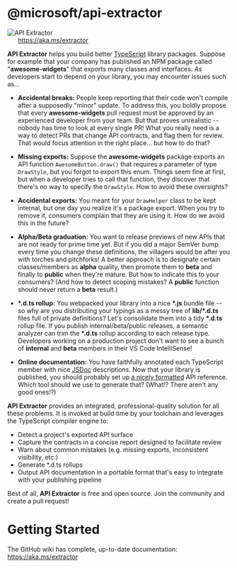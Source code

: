 # @microsoft/api-extractor


![API Extractor](https://github.com/Microsoft/web-build-tools/raw/master/common/wiki-images/api-extractor-title.png?raw=true)
<br />
&nbsp;&nbsp;&nbsp;&nbsp;&nbsp; https://aka.ms/extractor

<!-- ----------------------------------------------------------------------------------- -->
<!-- Text below this line should stay in sync with API-Extractor.md from the GitHub wiki -->
<!-- ----------------------------------------------------------------------------------- -->

**API Extractor** helps you build better [TypeScript](https://www.typescriptlang.org/) library packages.  Suppose for example that your company has published an NPM package called "**awesome-widgets**" that exports many classes and interfaces.  As developers start to depend on your library, you may encounter issues such as...

- **Accidental breaks:**  People keep reporting that their code won't compile after a supposedly "minor" update.  To address this, you boldly propose that every **awesome-widgets** pull request must be approved by an experienced developer from your team.  But that proves unrealistic -- nobody has time to look at every single PR!  What you really need is a way to detect PRs that change API contracts, and flag them for review.  That would focus attention in the right place... but how to do that?

- **Missing exports:** Suppose the **awesome-widgets** package exports an API function `AwesomeButton.draw()` that requires a parameter of type `DrawStyle`, but you forgot to export this enum.  Things seem fine at first, but when a developer tries to call that function, they discover that there's no way to specify the `DrawStyle`.  How to avoid these oversights?

- **Accidental exports:** You meant for your `DrawHelper` class to be kept internal, but one day you realize it's a package export.  When you try to remove it, consumers complain that they are using it.  How do we avoid this in the future?

- **Alpha/Beta graduation:**  You want to release previews of new APIs that are not ready for prime time yet.  But if you did a major SemVer bump every time you change these definitions, the villagers would be after you with torches and pitchforks!  A better approach is to designate certain classes/members as **alpha** quality, then promote them to **beta** and finally to **public** when they're mature.  But how to indicate this to your consumers?  (And how to detect scoping mistakes?  A **public** function should never return a **beta** result.)

- **\*.d.ts rollup:** You webpacked your library into a nice **\*.js** bundle file -- so why are you distributing your typings as a messy tree of **lib/\*.d.ts** files full of private definitions?  Let's consolidate them into a tidy **\*.d.ts** rollup file.  If you publish internal/beta/public releases, a semantic analyzer can trim the **\*.d.ts** rollup according to each release type.  Developers working on a production project don't want to see a bunch of **internal** and **beta** members in their VS Code IntelliSense!

- **Online documentation:**  You have faithfully annotated each TypeScript member with nice [JSDoc](http://usejsdoc.org/) descriptions.  Now that your library is published, you should probably set up [a nicely formatted](https://docs.microsoft.com/en-us/javascript/api/sp-http) API reference.  Which tool should we use to generate that?  (What!?  There aren't any good ones!?)

**API Extractor** provides an integrated, professional-quality solution for all these problems.  It is invoked at build time by your toolchain and leverages the TypeScript compiler engine to:

- Detect a project's exported API surface
- Capture the contracts in a concise report designed to facilitate review
- Warn about common mistakes (e.g. missing exports, inconsistent visibility, etc.)
- Generate \*.d.ts rollups
- Output API documentation in a portable format that's easy to integrate with your publishing pipeline

Best of all, **API Extractor** is free and open source.  Join the community and create a pull request!

<!-- ----------------------------------------------------------------------------------- -->
<!-- Text above this line should stay in sync with API-Extractor.md from the GitHub wiki -->
<!-- ----------------------------------------------------------------------------------- -->

# Getting Started

The GitHub wiki has complete, up-to-date documentation: https://aka.ms/extractor
